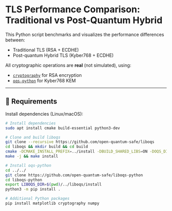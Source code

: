 # TLS Performance Comparison: Traditional vs Post-Quantum Hybrid

This Python script benchmarks and visualizes the performance differences between:

- Traditional TLS (RSA + ECDHE)
- Post-quantum Hybrid TLS (Kyber768 + ECDHE)

All cryptographic operations are **real** (not simulated), using:

- [`cryptography`](https://cryptography.io/) for RSA encryption
- [`oqs-python`](https://github.com/open-quantum-safe/liboqs-python) for Kyber768 KEM

---

## 🔧 Requirements

Install dependencies (Linux/macOS):

```bash
# Install dependencies
sudo apt install cmake build-essential python3-dev

# Clone and build liboqs
git clone --recursive https://github.com/open-quantum-safe/liboqs
cd liboqs && mkdir build && cd build
cmake -DCMAKE_INSTALL_PREFIX=../install -DBUILD_SHARED_LIBS=ON -DOQS_DIST_BUILD=ON ..
make -j && make install

# Install oqs-python
cd ../../
git clone https://github.com/open-quantum-safe/liboqs-python
cd liboqs-python
export LIBOQS_DIR=$(pwd)/../liboqs/install
python3 -m pip install .

# Additional Python packages
pip install matplotlib cryptography numpy
